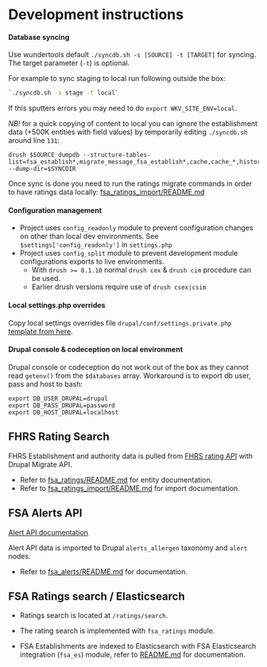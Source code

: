 Development instructions
========================

#### Database syncing
Use wundertools default `./syncdb.sh -s [SOURCE] -t [TARGET]` for syncing. The target parameter (`-t`) is optional.

For example to sync staging to local run following outside the box:
```bash
`./syncdb.sh -s stage -t local`
```

If this sputters errors you may need to do `export WKV_SITE_ENV=local`.

*NB!* for a quick copying of content to local you can ignore the establishment data (+500K entities with field values) 
by temporarily editing `./syncdb.sh` around line `131`:
```
drush $SOURCE dumpdb --structure-tables-list=fsa_establish*,migrate_message_fsa_establish*,cache,cache_*,history,sessions,watchdog --dump-dir=$SYNCDIR
```

Once sync is done you need to run the ratings migrate commands in order to have ratings data locally: 
[fsa_ratings_import/README.md](/drupal/web/modules/custom/fsa_ratings_import/README) 

#### Configuration management

* Project uses `config_readonly` module to prevent configuration changes on other than local dev environments. See `$settings['config_readonly']` in `settings.php`
* Project uses `config_split` module to prevent development module configurations exports to live environments.
  * With `drush >= 8.1.10` normal `drush cex` & `drush cim` procedure can be used.
  * Earlier drush versions require use of `drush csex|csim`

#### Local settings.php overrides

Copy local settings overrides file `drupal/conf/settings.private.php` [template from here](settings.private.php.txt).

#### Drupal console & codeception on local environment

Drupal console or codeception do not work out of the box as they cannot read `getenv()` from the `$databases` array. Workaround is to export db user, pass and host to bash:
 ```
 export DB_USER_DRUPAL=drupal
 export DB_PASS_DRUPAL=password
 export DB_HOST_DRUPAL=localhost
 ```
 
FHRS Rating Search
---------------------
 
FHRS Establishment and authority data is pulled from [FHRS rating API](http://api.ratings.food.gov.uk) with Drupal Migrate API.
 
* Refer to [fsa_ratings/README.md](/drupal/web/modules/custom/fsa_ratings/README.md) for entity documentation.
* Refer to [fsa_ratings_import/README.md](/drupal/web/modules/custom/fsa_ratings_import/README.md) for import documentation. 


FSA Alerts API
---------------------

[Alert API documentation](http://fsa-staging-alerts.epimorphics.net/food-alerts/ui/reference)

Alert API data is imported to Drupal `alerts_allergen` taxonomy and `alert` nodes.

* Refer to [fsa_alerts/README.md](/drupal/web/modules/custom/fsa_alerts/README.md) for documentation.


FSA Ratings search / Elasticsearch
---------------------

* Ratings search is located at `/ratings/search`.

* The rating search is implemented with `fsa_ratings` module.

* FSA Establishments are indexed to Elasticsearch with FSA Elasticsearch integration (`fsa_es`) module, refer to [README.md](/drupal/web/modules/custom/fsa_es/README.md) for documentation. 


